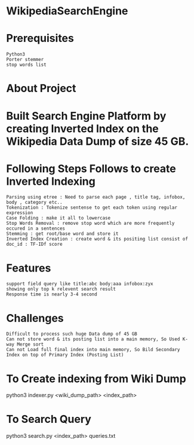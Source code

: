 # WikipediaSearchEngine
# Prerequisites

    Python3
    Porter stemmer
    stop words list

# About Project

# Built Search Engine Platform by creating Inverted Index on the Wikipedia Data Dump of size 45 GB.

# Following Steps Follows to create Inverted Indexing

    Parsing using etree : Need to parse each page , title tag, infobox, body , category etc..
    Tokenization : Tokenize sentense to get each token using regular expression
    Case Folding : make it all to lowercase
    Stop Words Removal : remove stop word which are more frequently occured in a sentences
    Stemming : get root/base word and store it
    Inverted Index Creation : create word & its positing list consist of doc_id : TF-IDf score


# Features

    support field query like title:abc body:aaa infobox:zyx
    showing only top k relevent search result
    Response time is nearly 3-4 second

# Challenges

    Difficult to process such huge Data dump of 45 GB
    Can not store word & its posting list into a main memory, So Used K-way Merge sort
    Can not Load full final index into main memory, So Bild Secondary Index on top of Primary Index (Posting List)

# To Create indexing from Wiki Dump

python3 indexer.py <wiki_dump_path> <index_path>

# To Search Query

python3 search.py <index_path> queries.txt

